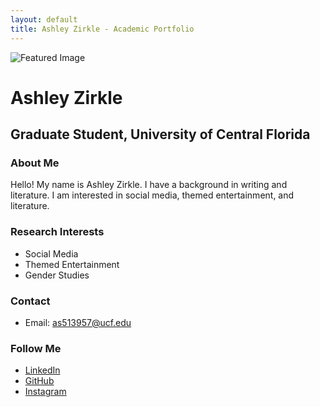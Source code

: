 ```yaml
---
layout: default
title: Ashley Zirkle - Academic Portfolio
---
```


![Featured Image](/assets/featured-image.jpg)

# Ashley Zirkle
## Graduate Student, University of Central Florida

### About Me
Hello! My name is Ashley Zirkle. I have a background in writing and literature. I am interested in social media, themed entertainment, and literature.
### Research Interests
- Social Media
- Themed Entertainment
- Gender Studies


### Contact

- Email: as513957@ucf.edu

### Follow Me

- [LinkedIn](https://linkedin.com/in/ashleyzirkle)
- [GitHub](https://github.com/zirklea)
- [Instagram](https://www.instagram.com/_ashleyz_/)